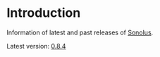 # Introduction

Information of latest and past releases of [Sonolus](https://sonolus.com).

Latest version: [0.8.4](./versions/0.8.4.md)
